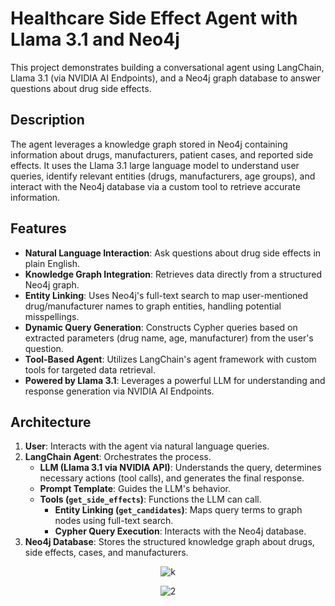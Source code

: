 # Healthcare Side Effect Agent with Llama 3.1 and Neo4j

This project demonstrates building a conversational agent using LangChain, Llama 3.1 (via NVIDIA AI Endpoints), and a Neo4j graph database to answer questions about drug side effects.

## Description

The agent leverages a knowledge graph stored in Neo4j containing information about drugs, manufacturers, patient cases, and reported side effects. It uses the Llama 3.1 large language model to understand user queries, identify relevant entities (drugs, manufacturers, age groups), and interact with the Neo4j database via a custom tool to retrieve accurate information.

## Features

*   **Natural Language Interaction**: Ask questions about drug side effects in plain English.
*   **Knowledge Graph Integration**: Retrieves data directly from a structured Neo4j graph.
*   **Entity Linking**: Uses Neo4j's full-text search to map user-mentioned drug/manufacturer names to graph entities, handling potential misspellings.
*   **Dynamic Query Generation**: Constructs Cypher queries based on extracted parameters (drug name, age, manufacturer) from the user's question.
*   **Tool-Based Agent**: Utilizes LangChain's agent framework with custom tools for targeted data retrieval.
*   **Powered by Llama 3.1**: Leverages a powerful LLM for understanding and response generation via NVIDIA AI Endpoints.

## Architecture

1.  **User**: Interacts with the agent via natural language queries.
2.  **LangChain Agent**: Orchestrates the process.
    *   **LLM (Llama 3.1 via NVIDIA API)**: Understands the query, determines necessary actions (tool calls), and generates the final response.
    *   **Prompt Template**: Guides the LLM's behavior.
    *   **Tools (`get_side_effects`)**: Functions the LLM can call.
        *   **Entity Linking (`get_candidates`)**: Maps query terms to graph nodes using full-text search.
        *   **Cypher Query Execution**: Interacts with the Neo4j database.
3.  **Neo4j Database**: Stores the structured knowledge graph about drugs, side effects, cases, and manufacturers.

<p align="center">
  <img src="https://github.com/user-attachments/assets/d0a3880c-190f-4d2c-abdf-5f67788187e5" alt="k" />
</p>

<p align="center">
  <img src="https://github.com/user-attachments/assets/a4910038-b62f-4a65-86f4-081cecdcbd23" alt="2" />
</p>


